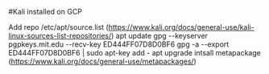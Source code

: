 #Kali installed on GCP

Add repo /etc/apt/source.list (https://www.kali.org/docs/general-use/kali-linux-sources-list-repositories/)
apt update
gpg --keyserver pgpkeys.mit.edu --recv-key ED444FF07D8D0BF6
gpg -a --export ED444FF07D8D0BF6 | sudo apt-key add -
apt upgrade
intsall metapackage (https://www.kali.org/docs/general-use/metapackages/)
